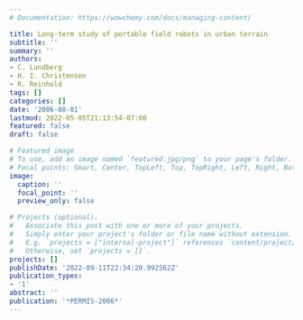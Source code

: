 ```yaml
---
# Documentation: https://wowchemy.com/docs/managing-content/

title: Long-term study of portable field robots in urban terrain
subtitle: ''
summary: ''
authors:
- C. Lundberg
- H. I. Christensen
- R. Reinhold
tags: []
categories: []
date: '2006-08-01'
lastmod: 2022-05-05T21:13:54-07:00
featured: false
draft: false

# Featured image
# To use, add an image named `featured.jpg/png` to your page's folder.
# Focal points: Smart, Center, TopLeft, Top, TopRight, Left, Right, BottomLeft, Bottom, BottomRight.
image:
  caption: ''
  focal_point: ''
  preview_only: false

# Projects (optional).
#   Associate this post with one or more of your projects.
#   Simply enter your project's folder or file name without extension.
#   E.g. `projects = ["internal-project"]` references `content/project/deep-learning/index.md`.
#   Otherwise, set `projects = []`.
projects: []
publishDate: '2022-09-11T22:34:20.992562Z'
publication_types:
- '1'
abstract: ''
publication: '*PERMIS-2006*'
---
```


